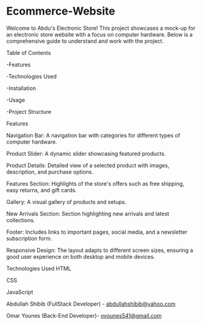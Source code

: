 # Ecommerce-Website
Welcome to Abdu's Electronic Store! This project showcases a mock-up for an electronic store website with a focus on computer hardware. Below is a comprehensive guide to understand and work with the project.

Table of Contents

-Features

-Technologies Used

-Installation

-Usage

-Project Structure

Features

Navigation Bar: A navigation bar with categories for different types of computer hardware.

Product Slider: A dynamic slider showcasing featured products.

Product Details: Detailed view of a selected product with images, description, and purchase options.

Features Section: Highlights of the store's offers such as free shipping, easy returns, and gift cards.

Gallery: A visual gallery of products and setups.

New Arrivals Section: Section highlighting new arrivals and latest collections.

Footer: Includes links to important pages, social media, and a newsletter subscription form.

Responsive Design: The layout adapts to different screen sizes, ensuring a good user experience on both desktop and mobile devices.

Technologies Used
HTML

CSS

JavaScript

Abdullah Shibib (FullStack Developer) - abdullahshibib@yahoo.com

Omar Younes (Back-End Developer)- oyounes541@gmail.com
